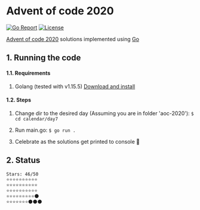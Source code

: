 # Advent of code 2020

[![Go Report](https://goreportcard.com/badge/github.com/jraams/aoc-2020)](https://goreportcard.com/report/github.com/jraams/aoc-2020) [![License](https://img.shields.io/badge/license-MIT-brightgreen)](./LICENSE)

[Advent of code 2020](https://adventofcode.com/2020/) solutions implemented using [Go](https://golang.org)


## 1. Running the code

#### 1.1. Requirements

1. Golang (tested with v1.15.5) [Download and install](https://golang.org/doc/install)

#### 1.2. Steps

1. Change dir to the desired day (Assuming you are in folder 'aoc-2020'): `$ cd calendar/day7`

2. Run main.go:
   `$ go run .`

3. Celebrate as the solutions get printed to console 🎉️

## 2. Status

```bash
Stars: 46/50 
⭐️⭐️⭐️⭐️⭐️⭐️⭐️⭐️⭐️⭐️
⭐️⭐️⭐️⭐️⭐️⭐️⭐️⭐️⭐️⭐️
⭐️⭐️⭐️⭐️⭐️⭐️⭐️⭐️⭐️⭐️
⭐️⭐️⭐️⭐️⭐️⭐️⭐️⭐️⭐️🌑️
⭐️⭐️⭐️⭐️⭐️⭐️⭐️🌑️🌑️🌑️
```
